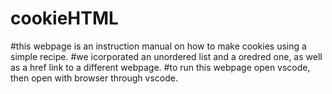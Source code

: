 # cookieHTML
#this webpage is an instruction manual on how to make cookies using a simple recipe.
#we icorporated an unordered list and a oredred one, as well as a href link to a different webpage.
#to run this webpage open vscode, then open with browser through vscode.
